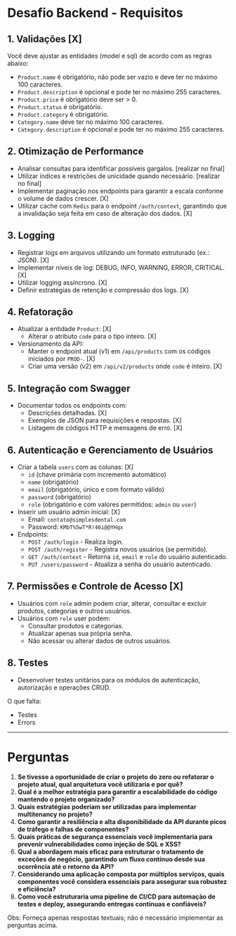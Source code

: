 # Desafio Backend - Requisitos

## 1. Validações [X]

Você deve ajustar as entidades (model e sql) de acordo com as regras abaixo: 

- `Product.name` é obrigatório, não pode ser vazio e deve ter no máximo 100 caracteres.
- `Product.description` é opcional e pode ter no máximo 255 caracteres.
- `Product.price` é obrigatório deve ser > 0.
- `Product.status` é obrigatório.
- `Product.category` é obrigatório.
- `Category.name` deve ter no máximo 100 caracteres.
- `Category.description` é opcional e pode ter no máximo 255 caracteres.

## 2. Otimização de Performance
- Analisar consultas para identificar possíveis gargalos. [realizar no final]
- Utilizar índices e restrições de unicidade quando necessário. [realizar no final]
- Implementar paginação nos endpoints para garantir a escala conforme o volume de dados crescer. [X]
- Utilizar cache com `Redis` para o endpoint `/auth/context`, garantindo que a invalidação seja feita em caso de alteração dos dados. [X]

## 3. Logging
- Registrar logs em arquivos utilizando um formato estruturado (ex.: JSON). [X]
- Implementar níveis de log: DEBUG, INFO, WARNING, ERROR, CRITICAL. [X]
- Utilizar logging assíncrono. [X]
- Definir estratégias de retenção e compressão dos logs. [X]

## 4. Refatoração
- Atualizar a entidade `Product`: [X]
  - Alterar o atributo `code` para o tipo inteiro. [X]
- Versionamento da API:
  - Manter o endpoint atual (v1) em `/api/products` com os códigos iniciados por `PROD-`. [X]
  - Criar uma versão (v2) em `/api/v2/products` onde `code` é inteiro. [X]

## 5. Integração com Swagger
- Documentar todos os endpoints com:
  - Descrições detalhadas. [X]
  - Exemplos de JSON para requisições e respostas. [X]
  - Listagem de códigos HTTP e mensagens de erro. [X]

## 6. Autenticação e Gerenciamento de Usuários
- Criar a tabela `users` com as colunas: [X]
  - `id` (chave primária com incremento automático)
  - `name` (obrigatório)
  - `email` (obrigatório, único e com formato válido)
  - `password` (obrigatório)
  - `role` (obrigatório e com valores permitidos: `admin` ou `user`)
- Inserir um usuário admin inicial: [X]
  - Email: `contato@simplesdental.com`
  - Password: `KMbT%5wT*R!46i@@YHqx`
- Endpoints:
  - `POST /auth/login` - Realiza login.
  - `POST /auth/register` - Registra novos usuários (se permitido).
  - `GET /auth/context` - Retorna `id`, `email` e `role` do usuário autenticado.
  - `PUT /users/password` - Atualiza a senha do usuário autenticado.

## 7. Permissões e Controle de Acesso [X]
- Usuários com `role` admin podem criar, alterar, consultar e excluir produtos, categorias e outros usuários.
- Usuários com `role` user podem:
  - Consultar produtos e categorias.
  - Atualizar apenas sua própria senha.
  - Não acessar ou alterar dados de outros usuários.

## 8. Testes
- Desenvolver testes unitários para os módulos de autenticação, autorização e operações CRUD.

O que falta:
- Testes
- Errors
---

# Perguntas

1. **Se tivesse a oportunidade de criar o projeto do zero ou refatorar o projeto atual, qual arquitetura você utilizaria e por quê?**
2. **Qual é a melhor estratégia para garantir a escalabilidade do código mantendo o projeto organizado?**  
3. **Quais estratégias poderiam ser utilizadas para implementar multitenancy no projeto?**
4. **Como garantir a resiliência e alta disponibilidade da API durante picos de tráfego e falhas de componentes?**
5. **Quais práticas de segurança essenciais você implementaria para prevenir vulnerabilidades como injeção de SQL e XSS?**
5. **Qual a abordagem mais eficaz para estruturar o tratamento de exceções de negócio, garantindo um fluxo contínuo desde sua ocorrência até o retorno da API?**
5. **Considerando uma aplicação composta por múltiplos serviços, quais componentes você considera essenciais para assegurar sua robustez e eficiência?**
6. **Como você estruturaria uma pipeline de CI/CD para automação de testes e deploy, assegurando entregas contínuas e confiáveis?**

Obs: Forneça apenas respostas textuais; não é necessário implementar as perguntas acima.


